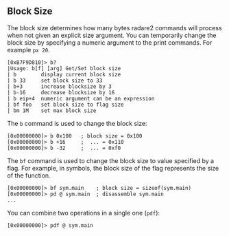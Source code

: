 ## Block Size

The block size determines how many bytes radare2 commands will process when not given an explicit size argument. You can temporarily change the block size by specifying a numeric argument to the print commands. For example `px 20`.

```
[0xB7F9D810]> b?
|Usage: b[f] [arg] Get/Set block size
| b        display current block size
| b 33     set block size to 33
| b+3      increase blocksize by 3
| b-16     decrease blocksize by 16
| b eip+4  numeric argument can be an expression
| bf foo   set block size to flag size
| bm 1M    set max block size
```

The `b` command is used to change the block size:

```
[0x00000000]> b 0x100   ; block size = 0x100
[0x00000000]> b +16     ;  ... = 0x110
[0x00000000]> b -32     ;  ... = 0xf0
```

The `bf` command is used to change the block size to value specified by a flag. For example, in symbols, the block size of the flag represents the size of the function.
```
[0x00000000]> bf sym.main    ; block size = sizeof(sym.main)
[0x00000000]> pd @ sym.main  ; disassemble sym.main
...
```

You can combine two operations in a single one (`pdf`):

```
[0x00000000]> pdf @ sym.main
```

